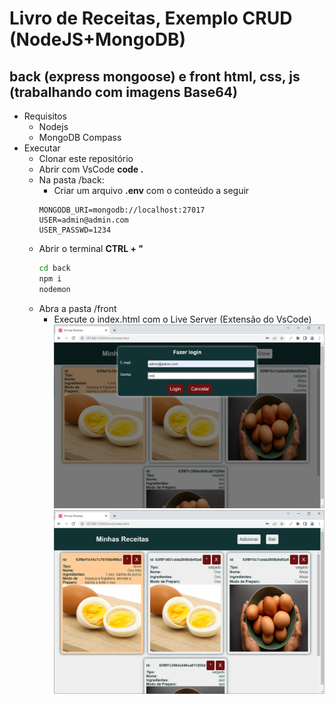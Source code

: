 # Livro de Receitas, Exemplo CRUD (NodeJS+MongoDB)
## back (express mongoose) e front html, css, js (trabalhando com imagens Base64)
- Requisitos
    - Nodejs
    - MongoDB Compass
- Executar
    - Clonar este repositório
    - Abrir com VsCode **code .**
    - Na pasta /back:
        - Criar um arquivo **.env** com o conteúdo a seguir
        ```env
        MONGODB_URI=mongodb://localhost:27017
        USER=admin@admin.com
        USER_PASSWD=1234
        ```
    - Abrir o terminal **CTRL + "**
        ```cmd
        cd back
        npm i
        nodemon
        ```
    - Abra a pasta /front
        - Execute o index.html com o Live Server (Extensão do VsCode)
![](./docs/print1.png)
![](./docs/print2.png)
